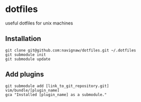 dotfiles
========

useful dotfiles for unix machines

Installation
--------

    git clone git@github.com:navignaw/dotfiles.git ~/.dotfiles
    git submodule init
    git submodule update


Add plugins
--------

    git submodule add [link_to_git_repository.git] vim/bundle/[plugin_name]
    gca "Installed [plugin_name] as a submodule."
